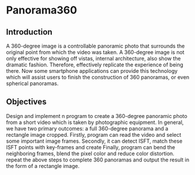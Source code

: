 # Panorama360
## Introduction
A 360-degree image is a controllable panoramic photo that surrounds the original point
from which the video was taken.
A 360-degree image is not only effective for showing off vistas, internal architecture,
also show the dramatic fashion. Therefore, effectively replicate the experience of being
there. Now some smartphone applications can provide this technology which will assist
users to finish the construction of 360 panoramas, or even spherical panoramas.
## Objectives
Design and implement n program to create a 360-degree
panoramic photo from a short video which is taken by photographic equipment. In
general, we have two primary outcomes: a full 360-degree panorama and a rectangle
image cropped.
Firstly, program can read the video and select some important image frames.
Secondly, it can detect ISFT, match these ISFT points with key-frames and create
Finally, program can bend the neighboring frames, blend the pixel color and reduce
color distortion. repeat the above steps to complete 360 panoramas and output
the result in the form of a rectangle image. 

